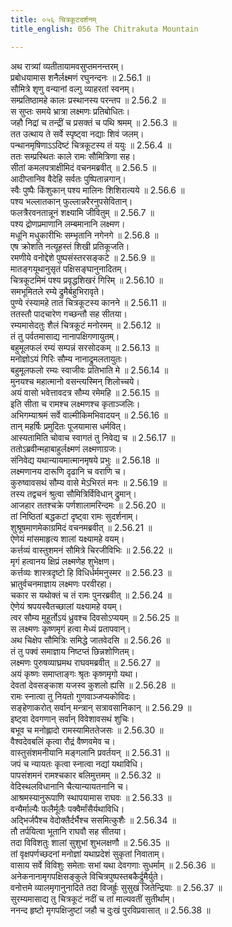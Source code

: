 ```yaml
---
title: ०५६ चित्रकूटदर्शनम्
title_english: 056 The Chitrakuta Mountain

---
```

<div class="audioEmbed"  caption="श्रीराम-हरिसीताराममूर्ति-घनपाठिभ्यां वचनम्" src="https://archive.org/download/Ramayana-recitation-Sriram-harisItArAmamUrti-Ghanapaati-v2/Kanda_2/Kanda_2_AYK-056-Chitrakoota_Darshanam.mp3"></div>

  
अथ रात्र्यां व्यतीतायामवसुप्तमनन्तरम्।  
प्रबोधयामास शनैर्लक्ष्मणं रघुनन्दनः ॥ 2.56.1 ॥   
सौमित्रे शृणु वन्यानां वल्गु व्याहरतां स्वनम्।  
सम्प्रतिष्ठामहे कालः प्रस्थानस्य परन्तप ॥ 2.56.2 ॥   
स सुप्तः समये भ्रात्रा लक्ष्मणः प्रतिबोधितः।  
जहौ निद्रां च तन्द्रीं च प्रसक्तं च पथि श्रमम् ॥ 2.56.3 ॥   
तत उत्थाय ते सर्वे स्पृष्ट्वा नद्याः शिवं जलम्।  
पन्थानमृषिणाऽऽदिष्टं चित्रकूटस्य तं ययुः ॥ 2.56.4 ॥   
ततः सम्प्रस्थितः काले रामः सौमित्रिणा सह।  
सीतां कमलपत्राक्षीमिदं वचनमब्रवीत् ॥ 2.56.5 ॥   
आदीप्तानिव वैदेहि सर्वतः पुष्पितान्नगान्।  
स्वैः पुष्पैः किंशुकान् पश्य मालिनः शिशिरात्यये ॥ 2.56.6 ॥   
पश्य भल्लातकान् फुल्लान्नरैरनुपसेवितान्।  
फलत्रैरवनतान्नूनं शक्ष्यामि जीवितुम् ॥ 2.56.7 ॥   
पश्य द्रोणप्रमाणानि लम्बमानानि लक्ष्मण।  
मधूनि मधुकारीभिः सम्भृतानि नगेनगे ॥ 2.56.8 ॥   
एष क्रोशति नत्यूहस्तं शिखी प्रतिकूजति।  
रमणीये वनोद्देशे पुष्पसंस्तरसङ्कटे ॥ 2.56.9 ॥   
मातङ्गयूथानुसृतं पक्षिसङ्घानुनादितम्।  
चित्रकूटमिमं पश्य प्रवृद्धशिखरं गिरिम् ॥ 2.56.10 ॥   
समभूमितले रम्ये द्रुमैर्बहुभिरावृते।  
पुण्ये रंस्यामहे तात चित्रकूटस्य कानने ॥ 2.56.11 ॥   
ततस्तौ पादचारेण गच्छन्तौ सह सीतया।  
रम्यमासेदतुः शैलं चित्रकूटं मनोरमम् ॥ 2.56.12 ॥   
तं तु पर्वतमासाद्य नानापक्षिगणायुतम्।  
बहुमूलफलं रम्यं सम्पन्नं सरसोदकम् ॥ 2.56.13 ॥   
मनोज्ञोऽयं गिरिः सौम्य नानाद्रुमलतायुतः।  
बहुमूलफलो रम्यः स्वाजीवः प्रतिभाति मे ॥ 2.56.14 ॥   
मुनयश्च महात्मानो वसन्त्यस्मिन् शिलोच्चये।  
अयं वासो भवेत्तावदत्र सौम्य रमेमहि ॥ 2.56.15 ॥   
इति सीता च रामश्च लक्ष्मणश्च कृताञ्जलिः।  
अभिगम्याश्रमं सर्वे वाल्मीकिमभिवादयन् ॥ 2.56.16 ॥   
तान् महर्षिः प्रमुदितः पूजयामास धर्मवित्।  
आस्यतामिति चोवाच स्वागतं तु निवेद्य च ॥ 2.56.17 ॥   
ततोऽब्रवीन्महाबाहुर्लक्ष्मणं लक्ष्मणाग्रजः।  
संनिवेद्य यथान्यायमात्मानमृषये प्रभुः ॥ 2.56.18 ॥   
लक्ष्मणानय दारूणि दृढानि च वराणि च।  
कुरुष्वावसथं सौम्य वासे मेऽभिरतं मनः ॥ 2.56.19 ॥   
तस्य तद्वचनं श्रुत्वा सौमित्रिर्विविधान् द्रुमान्।  
आजहार ततश्चक्रे पर्णशालामरिन्दमः ॥ 2.56.20 ॥   
तां निष्ठितां बद्धकटां दृष्ट्वा रामः सुदर्शनाम्।  
शुश्रूषमाणमेकाग्रमिदं वचनमब्रवीत् ॥ 2.56.21 ॥   
ऐणेयं मांसमाहृत्य शालां यक्ष्यामहे वयम्।  
कर्त्तव्यं वास्तुशमनं सौमित्रे चिरजीविभिः ॥ 2.56.22 ॥   
मृगं हत्वानय क्षिप्रं लक्ष्मणेह शुभेक्षण।  
कर्त्तव्यः शास्त्रदृष्टो हि विधिर्धर्ममनुस्मर ॥ 2.56.23 ॥   
भ्रातुर्वचनमाज्ञाय लक्ष्मणः परवीरहा।  
चकार स यथोक्तं च तं रामः पुनरब्रवीत् ॥ 2.56.24 ॥   
ऐणेयं श्रपयस्वैतच्छालां यक्ष्यामहे वयम्।  
त्वर सौम्य मुहूर्तोऽयं ध्रुवश्च दिवसोऽप्ययम् ॥ 2.56.25 ॥   
स लक्ष्मणः कृष्णमृगं हत्वा मेध्यं प्रतापवान्।  
अथ चिक्षेप सौमित्रिः समिद्धे जातवेदसि ॥ 2.56.26 ॥   
तं तु पक्वं समाज्ञाय निष्टप्तं छिन्नशोणितम्।  
लक्ष्मणः पुरुषव्याघ्रमथ राघवमब्रवीत् ॥ 2.56.27 ॥   
अयं कृष्णः समाप्ताङ्गः श्रृतः कृष्णमृगो यथा।  
देवतां देवसङ्काश यजस्व कुशलो ह्यसि ॥ 2.56.28 ॥   
रामः स्नात्वा तु नियतो गुणवाञ्जप्यकोविदः।  
सङ्हेणाकरोत् सर्वान् मन्त्रान् सत्रावसानिकान् ॥ 2.56.29 ॥   
इष्ट्वा देवगणान् सर्वान् विवेशावसथं शुचिः।  
बभूव च मनोह्लादो रामस्यामिततेजसः ॥ 2.56.30 ॥   
वैश्वदेवबलिं कृत्वा रौद्रं वैष्णवमेव च।  
वास्तुसंशमनीयानि मङ्गलानि प्रवर्तयन् ॥ 2.56.31 ॥   
जपं च न्यायतः कृत्वा स्नात्वा नद्यां यथाविधि।  
पापसंशमनं रामश्चकार बलिमुत्तमम् ॥ 2.56.32 ॥   
वेदिस्थलविधानानि चैत्यान्यायतनानि च।  
आश्रमस्यानुरूपाणि स्थापयामास राघवः ॥ 2.56.33 ॥   
वन्यैर्माल्यैः फलैर्मूलैः पक्वैर्मांसैर्यथाविधि।  
अद्भिर्जपैश्च वेदोक्तैर्दर्भैश्च ससमित्कुशैः ॥ 2.56.34 ॥   
तौ तर्पयित्वा भूतानि राघवौ सह सीतया।  
तदा विविशतुः शालां सुशुभां शुभलक्षणौ ॥ 2.56.35 ॥   
तां वृक्षपर्णच्छदनां मनोज्ञां यथाप्रदेशं सुकृतां निवाताम्।  
वासाय सर्वे विविशुः समेताः सभां यथा देवगणाः सुधर्माम् ॥ 2.56.36 ॥   
अनेकनानामृगपक्षिसङ्कुले विचित्रपुष्पस्तबकैर्द्रुमैर्युते।  
वनोत्तमे व्यालमृगानुनादिते तदा विजर्ह्रुः सुसुखं जितेन्द्रियाः ॥ 2.56.37 ॥   
सुरम्यमासाद्य तु चित्रकूटं नदीं च तां माल्यवतीं सुतीर्थाम्।  
ननन्द हृष्टो मृगपक्षिजुष्टां जहौ च दुःखं पुरविप्रवासात् ॥ 2.56.38 ॥   